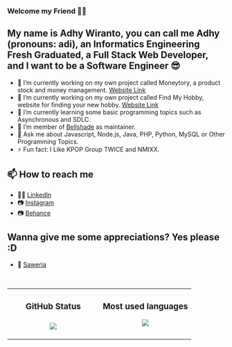 ### Welcome my Friend 👋😊

## My name is Adhy Wiranto, you can call me Adhy (pronouns: adi), an Informatics Engineering Fresh Graduated, a Full Stack Web Developer, and I want to be a Software Engineer 😎
- 🔭 I’m currently working on my own project called Moneytory, a product stock and money management. [Website Link](https://moneytory.000webhostapp.com/)
- 🔭 I’m currently working on my own project called Find My Hobby, website for finding your new hobby. [Website Link](https://findmyhobby.vercel.app/)
- 🌱 I’m currently learning some basic programming topics such as Asynchronous and SDLC.
- 👯 I’m member of [Bellshade](https://github.com/bellshade) as maintainer.
- 💬 Ask me about Javascript, Node.js, Java, PHP, Python, MySQL or Other Programming Topics.
- ⚡ Fun fact: I Like KPOP Group TWICE and NMIXX.

## 📫 How to reach me
- 👩‍💻 [LinkedIn](https://www.linkedin.com/in/adhy-wiranto-665882155/)
- 📷 [Instagram](https://www.instagram.com/wanindemilien/)
- 📷 [Behance](https://www.behance.net/skuukzkylxixsxa)

## Wanna give me some appreciations? Yes please :D
- 💸 [Saweria](https://saweria.co/adhywiranto44)

<br>

<table>
   <td width="50%" valign="top">
    <h3 align="center"> GitHub Status<h3>
    <p align="center">
      <img src="https://github-readme-stats.vercel.app/api?username=AdhyWiranto44&theme=algolia&column=7&no-frame=true" />
    </p>
   </td>
   <td width="50%" valign="top">
    <h3 align="center"> Most used languages</h3>
     <p align="center">
      <img src="https://github-readme-stats.vercel.app/api/top-langs/?username=AdhyWiranto44&theme=outrun&column=7&no-frame=true"/>
     </p>
  </td>
</table>
